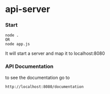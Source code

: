 # api-server

### Start
```
node .
OR
node app.js
```

It will start a server and map it to localhost:8080

### API Documentation

to see the documentation go to 
```
http://localhost:8080/documentation
```

